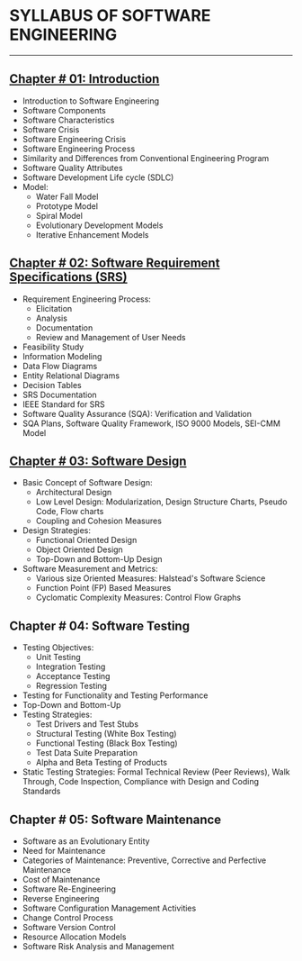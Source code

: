 # SYLLABUS OF SOFTWARE ENGINEERING

---

## [Chapter # 01: Introduction](./Chapter1/Readme.md)
- Introduction to Software Engineering
- Software Components
- Software Characteristics
- Software Crisis
- Software Engineering Crisis
- Software Engineering Process
- Similarity and Differences from Conventional Engineering Program
- Software Quality Attributes
- Software Development Life cycle (SDLC)
- Model:
  - Water Fall Model
  - Prototype Model
  - Spiral Model
  - Evolutionary Development Models
  - Iterative Enhancement Models

## [Chapter # 02: Software Requirement Specifications (SRS)](./Chapter2/Readme.md)
- Requirement Engineering Process:
  - Elicitation
  - Analysis
  - Documentation
  - Review and Management of User Needs
- Feasibility Study
- Information Modeling
- Data Flow Diagrams
- Entity Relational Diagrams
- Decision Tables
- SRS Documentation
- IEEE Standard for SRS
- Software Quality Assurance (SQA): Verification and Validation
- SQA Plans, Software Quality Framework, ISO 9000 Models, SEI-CMM Model

## [Chapter # 03: Software Design](./Chapter3/Readme.md)
- Basic Concept of Software Design:
  - Architectural Design
  - Low Level Design: Modularization, Design Structure Charts, Pseudo Code, Flow charts
  - Coupling and Cohesion Measures
- Design Strategies:
  - Functional Oriented Design
  - Object Oriented Design
  - Top-Down and Bottom-Up Design
- Software Measurement and Metrics:
  - Various size Oriented Measures: Halstead's Software Science
  - Function Point (FP) Based Measures
  - Cyclomatic Complexity Measures: Control Flow Graphs

## Chapter # 04: Software Testing
- Testing Objectives:
  - Unit Testing
  - Integration Testing
  - Acceptance Testing
  - Regression Testing
- Testing for Functionality and Testing Performance
- Top-Down and Bottom-Up
- Testing Strategies:
  - Test Drivers and Test Stubs
  - Structural Testing (White Box Testing)
  - Functional Testing (Black Box Testing)
  - Test Data Suite Preparation
  - Alpha and Beta Testing of Products
- Static Testing Strategies: Formal Technical Review (Peer Reviews), Walk Through, Code Inspection, Compliance with Design and Coding Standards

## Chapter # 05: Software Maintenance
- Software as an Evolutionary Entity
- Need for Maintenance
- Categories of Maintenance: Preventive, Corrective and Perfective Maintenance
- Cost of Maintenance
- Software Re-Engineering
- Reverse Engineering
- Software Configuration Management Activities
- Change Control Process
- Software Version Control
- Resource Allocation Models
- Software Risk Analysis and Management
